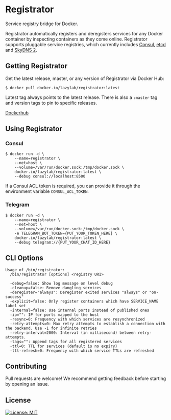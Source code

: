 # Registrator

Service registry bridge for Docker.

Registrator automatically registers and deregisters services for any Docker
container by inspecting containers as they come online. Registrator
supports pluggable service registries, which currently includes
[Consul](http://www.consul.io/), [etcd](https://github.com/coreos/etcd) and
[SkyDNS 2](https://github.com/skynetservices/skydns/).

## Getting Registrator

Get the latest release, master, or any version of Registrator via Docker Hub:

	$ docker pull docker.io/lazylab/registrator:latest

Latest tag always points to the latest release. There is also a `:master` tag
and version tags to pin to specific releases.

[Dockerhub](https://hub.docker.com/r/lazylab/registrator)

## Using Registrator

### Consul
```shell
$ docker run -d \
    --name=registrator \
    --net=host \
    --volume=/var/run/docker.sock:/tmp/docker.sock \
    docker.io/lazylab/registrator:latest \
    --debug consul://localhost:8500
```

If a Consul ACL token is required, you can provide it through the environment variable `CONSUL_ACL_TOKEN`.

### Telegram
```shell
$ docker run -d \
    --name=registrator \
    --net=host \
    --volume=/var/run/docker.sock:/tmp/docker.sock \
    -e TELEGRAM_BOT_TOKEN={PUT_YOUR_TOKEN_HERE} \
    docker.io/lazylab/registrator:latest \
    --debug telegram://{PUT_YOUR_CHAT_ID_HERE}
```

## CLI Options
```
Usage of /bin/registrator:
  /bin/registrator [options] <registry URI>

  -debug=false: Show log message on level debug
  -cleanup=false: Remove dangling services
  -deregister="always": Deregister exited services "always" or "on-success"
  -explicit=false: Only register containers which have SERVICE_NAME label set
  -internal=false: Use internal ports instead of published ones
  -ip="": IP for ports mapped to the host
  -resync=0: Frequency with which services are resynchronized
  -retry-attempts=0: Max retry attempts to establish a connection with the backend. Use -1 for infinite retries
  -retry-interval=2000: Interval (in millisecond) between retry-attempts.
  -tags="": Append tags for all registered services
  -ttl=0: TTL for services (default is no expiry)
  -ttl-refresh=0: Frequency with which service TTLs are refreshed
```

## Contributing

Pull requests are welcome! We recommend getting feedback before starting by
opening an issue.

## License

[![License: MIT](https://img.shields.io/badge/License-MIT-yellow.svg)](https://opensource.org/licenses/MIT)
